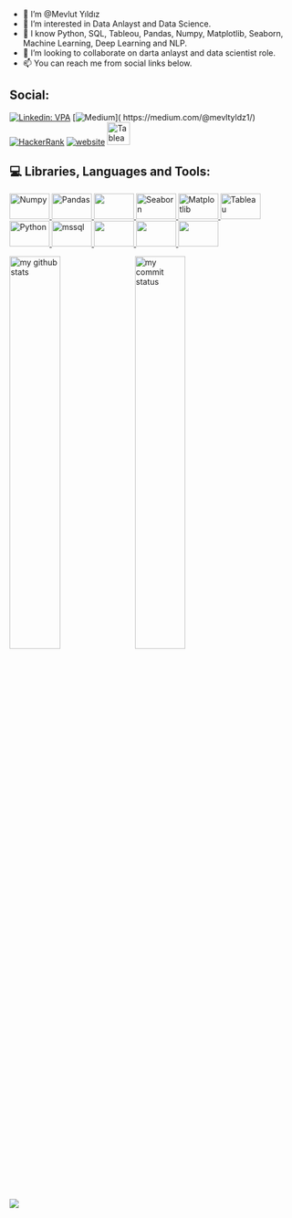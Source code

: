 - 👋 I’m @Mevlut Yıldız
- 👀 I’m interested in Data Anlayst and Data Science.
- 🌱 I know Python, SQL, Tableou, Pandas, Numpy, Matplotlib, Seaborn, Machine Learning, Deep Learning and NLP.
- 💞️ I’m looking to collaborate on darta anlayst and data scientist role.
- 📫 You can reach me from social links below.

## Social:
[![Linkedin: VPA](https://img.shields.io/badge/linkedin-%230077B5.svg?&style=for-the-badge&logo=linkedin&logoColor=white)]( https://www.linkedin.com/in/mevl%C3%BCt-yildiz/)
[![Medium]([https://img.shields.io/badge/linkedin-%230077B5.svg?&style=for-the-badge&logo=linkedin&logoColor=white](https://www.google.com/search?q=medium&tbm=isch&ved=2ahUKEwij047ikrH8AhWklv0HHaF2AB4Q2-cCegQIABAA&oq=medium&gs_lcp=CgNpbWcQAzIFCAAQgAQyBQgAEIAEMgUIABCABDIFCAAQgAQyBQgAEIAEMgUIABCABDIFCAAQgAQyBQgAEIAEMgUIABCABDIFCAAQgAQ6BAgjECc6BwgAEIAEEBM6CAgAEIAEELEDOggIABCxAxCDAToLCAAQgAQQsQMQgwFQiw9Y9yNgiipoAHAAeACAAacBiAH1B5IBAzAuN5gBAKABAaoBC2d3cy13aXotaW1nwAEB&sclient=img&ei=oiK3Y6P6PKSt9u8Poe2B8AE&bih=637&biw=1326&client=opera&hs=soZ#imgrc=D91NVOaG0Bl1FM))]( https://medium.com/@mevltyldz1/)
[<img alt="HackerRank" src="https://img.shields.io/badge/-Hackerrank-2EC866?style=for-the-badge&logo=HackerRank&logoColor=white"/>](https://www.hackerrank.com/dashboard)
[![website](https://img.shields.io/badge/gmail-f1f2f6.svg?&style=for-the-badge&logo=gmail&logoColor=black)](mailto:mevltyldz1@gmail.com)
<a href="https://public.tableau.com/app/profile/mevl.t1206#!/?newProfile=&activeTab=0" target="_blank"> <img src="https://encrypted-tbn0.gstatic.com/images?q=tbn:ANd9GcRsN6dl3pac19-gCdLN0p68lZN9er1LNG2tj4mJAr_A2ZtvXP3mmnj1WxKKP2TxIAMELQ&usqp=CAU" alt="Tableau" height="40"/> </a>

## :computer: Libraries, Languages and Tools:


<a href="#" target="_blank"> <img src="https://numpy.org/doc/stable/_static/numpylogo.svg" alt="Numpy" width="70" height="45"/> </a>
<a href="#" target="_blank"> <img src="https://upload.wikimedia.org/wikipedia/commons/thumb/e/ed/Pandas_logo.svg/2560px-Pandas_logo.svg.png" alt="Pandas" width="70" height="45"/> </a>
<a href="#" target="_blank"> <img src="https://bids.berkeley.edu/sites/default/files/styles/250x140/public/projects/scipy_logo_450x254.png?itok=iYqgsiQs" width="70" height="45"/> </a>
<a href="#" target="_blank"> <img src="https://seaborn.pydata.org/_static/logo-wide-lightbg.svg" alt="Seaborn" width="70" height="45"/> </a>
<a href="#" target="_blank"> <img src="https://matplotlib.org/stable/_static/logo2_compressed.svg" alt="Matplotlib" width="70" height="45"/> </a>
<a href="#" target="_blank"> <img src="https://static.wixstatic.com/media/e16c6a_3ad31c0baa1d45e88d15b1f9ed24b576~mv2.png/v1/fit/w_400%2Ch_232%2Cal_c/file.png" alt="Tableau" width="70" height="45"/> </a>
<a href="#" target="_blank"> <img src="https://vistapointe.net/images/python-wallpaper-3.jpg" alt="Python" width="70" height="45"/> </a>
<a href="https://www.microsoft.com/en-us/sql-server" target="_blank"> <img src="https://www.svgrepo.com/show/303229/microsoft-sql-server-logo.svg" alt="mssql"  width="70" height="45"/>
<a href="#" target="_blank"> <img src="https://aptgadget.com/wp-content/uploads/2018/10/jira-alternatives-1024x501.png" width="70" height="45"/> </a>
<a href="#" target="_blank"> <img src="https://upload.wikimedia.org/wikipedia/commons/thumb/b/b9/Slack_Technologies_Logo.svg/1280px-Slack_Technologies_Logo.svg.png" width="70" height="45"/> </a>
<a href="#" target="_blank"> <img src="[[[https://upload.wikimedia.org/wikipedia/commons/thumb/b/b9/Slack_Technologies_Logo.svg/1280px-Slack_Technologies_Logo.svg.png](https://scikit-learn.org/stable/#)" width="70" height="45"/> </a>

 <p align="left">
<img src="https://github-readme-stats.vercel.app/api?username=MevlutYildiz77&theme=dark" alt="my github stats" width="42%"/>&nbsp;
<img src="https://github-readme-streak-stats.herokuapp.com/?user=MevlutYildiz77&theme=dark" alt="my commit status" width="42%" /> </p>

 ![](https://komarev.com/ghpvc/?username=your-github-MevlutYildiz77&color=orange)



